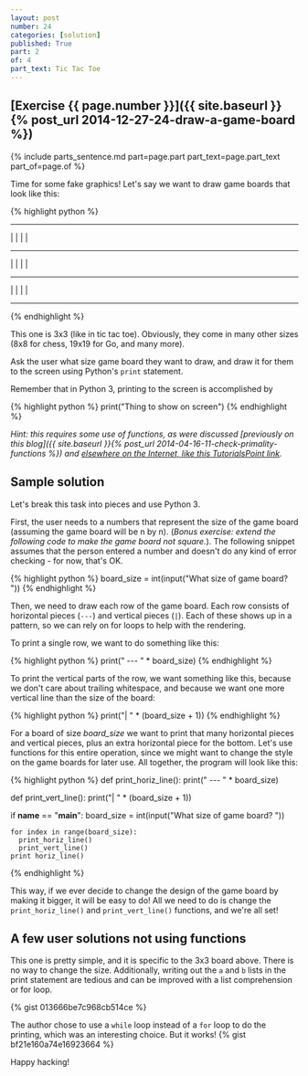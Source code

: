 ```yaml
---
layout: post
number: 24
categories: [solution]
published: True
part: 2
of: 4
part_text: Tic Tac Toe
---
```


## [Exercise {{ page.number }}]({{ site.baseurl }}{% post_url 2014-12-27-24-draw-a-game-board %})

{% include parts_sentence.md part=page.part part_text=page.part_text part_of=page.of %}

Time for some fake graphics! Let's say we want to draw game boards that look like this: 

{% highlight python %}
 --- --- --- 
|   |   |   | 
 --- --- ---  
|   |   |   | 
 --- --- ---  
|   |   |   | 
 --- --- --- 
{% endhighlight %}

This one is 3x3 (like in tic tac toe). Obviously, they come in many other sizes (8x8 for chess, 19x19 for Go, and many more).

Ask the user what size game board they want to draw, and draw it for them to the screen using Python's `print` statement. 

Remember that in Python 3, printing to the screen is accomplished by

{% highlight python %}
  print("Thing to show on screen")
{% endhighlight %}

_Hint: this requires some use of functions, as were discussed [previously on this blog]({{ site.baseurl }}{% post_url 2014-04-16-11-check-primality-functions %}) and [elsewhere on the Internet, like this TutorialsPoint link](http://www.tutorialspoint.com/python/python_functions.htm)._


## Sample solution

Let's break this task into pieces and use Python 3.

First, the user needs to a numbers that represent the size of the game board (assuming the game board will be n by n). (_Bonus exercise: extend the following code to make the game board not square._). The following snippet assumes that the person entered a number and doesn't do any kind of error checking - for now, that's OK.

{% highlight python %}
  board_size = int(input("What size of game board? "))
{% endhighlight %}

Then, we need to draw each row of the game board. Each row consists of horizontal pieces (`---`) and vertical pieces (`|`). Each of these shows up in a pattern, so we can rely on for loops to help with the rendering.

To print a single row, we want to do something like this:

{% highlight python %}
  print(" --- " * board_size)
{% endhighlight %}

To print the vertical parts of the row, we want something like this, because we don't care about trailing whitespace, and because we want one more vertical line than the size of the board: 

{% highlight python %}
  print("|   " * (board_size + 1))
{% endhighlight %}

For a board of size _board_size_ we want to print that many horizontal pieces and vertical pieces, plus an extra horizontal piece for the bottom. Let's use functions for this entire operation, since we might want to change the style on the game boards for later use. All together, the program will look like this: 

{% highlight python %}
  def print_horiz_line():
    print(" --- " * board_size)

  def print_vert_line():
    print("|   " * (board_size + 1))

  if __name__ == "__main__":
    board_size = int(input("What size of game board? "))

    for index in range(board_size):
      print_horiz_line()
      print_vert_line()
    print horiz_line()
{% endhighlight %}

This way, if we ever decide to change the design of the game board by making it bigger, it will be easy to do! All we need to do is change the `print_horiz_line()` and `print_vert_line()` functions, and we're all set!

## A few user solutions not using functions

This one is pretty simple, and it is specific to the 3x3 board above. There is no way to change the size. Additionally, writing out the `a` and `b` lists in the print statement are tedious and can be improved with a list comprehension or for loop.

{% gist 013666be7c968cb514ce %}

The author chose to use a `while` loop instead of a `for` loop to do the printing, which was an interesting choice. But it works!
{% gist bf21e160a74e16923664 %}


Happy hacking!